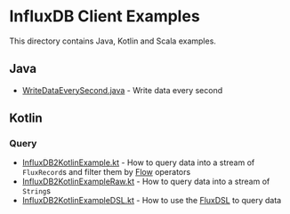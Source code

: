# InfluxDB Client Examples

This directory contains Java, Kotlin and Scala examples.

## Java
- [WriteDataEverySecond.java](src/main/java/example/WriteDataEverySecond.java) - Write data every second 

## Kotlin

### Query
- [InfluxDB2KotlinExample.kt](src/main/java/example/InfluxDB2KotlinExample.kt) - How to query data into a stream of `FluxRecord`s and filter them by [Flow](https://kotlinlang.org/docs/flow.html) operators
- [InfluxDB2KotlinExampleRaw.kt](src/main/java/example/InfluxDB2KotlinExampleRaw.kt) - How to query data into a stream of `String`s
- [InfluxDB2KotlinExampleDSL.kt](src/main/java/example/InfluxDB2KotlinExampleDSL.kt) - How to use the [FluxDSL](../flux-dsl) to query data
  